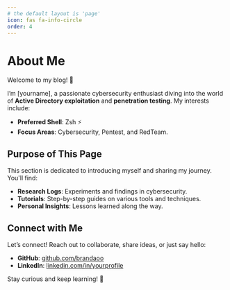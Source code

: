 ```yaml
---
# the default layout is 'page'
icon: fas fa-info-circle
order: 4
---
```


# About Me

Welcome to my blog! 👋  

I’m [yourname], a passionate cybersecurity enthusiast diving into the world of **Active Directory exploitation** and **penetration testing**. My interests include:  

- **Preferred Shell**: Zsh ⚡  
- **Focus Areas**: Cybersecurity, Pentest, and RedTeam.  

## Purpose of This Page  

This section is dedicated to introducing myself and sharing my journey. You'll find:  

- **Research Logs**: Experiments and findings in cybersecurity.  
- **Tutorials**: Step-by-step guides on various tools and techniques.  
- **Personal Insights**: Lessons learned along the way.  

## Connect with Me  

Let’s connect! Reach out to collaborate, share ideas, or just say hello:  

- **GitHub**: [github.com/brandaoo](https://github.com/yourusername)  
- **LinkedIn**: [linkedin.com/in/yourprofile](https://www.linkedin.com/in/gabrielbrandaodacruzruna/)  

Stay curious and keep learning! 🚀
